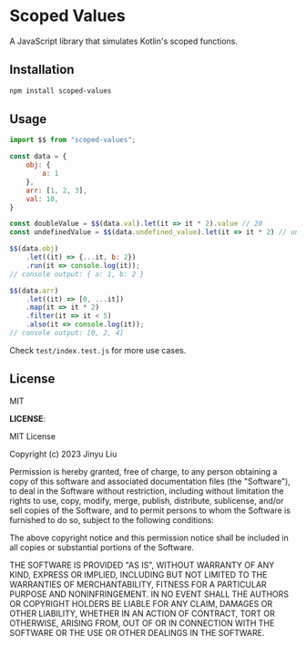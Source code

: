 # Scoped Values

A JavaScript library that simulates Kotlin's scoped functions.

## Installation

```bash
npm install scoped-values
```

## Usage

```javascript
import $$ from "scoped-values";

const data = {
    obj: {
        a: 1
    },
    arr: [1, 2, 3],
    val: 10,
}

const doubleValue = $$(data.val).let(it => it * 2).value // 20
const undefinedValue = $$(data.undefined_value).let(it => it * 2) // undefined

$$(data.obj)
    .let((it) => {...it, b: 2})
    .run(it => console.log(it));
// console output: { a: 1, b: 2 }

$$(data.arr)
    .let((it) => [0, ...it])
    .map(it => it * 2)
    .filter(it => it < 5)
    .also(it => console.log(it));
// console output: [0, 2, 4]
```

Check `test/index.test.js` for more use cases.

## License

MIT

**LICENSE**:

MIT License

Copyright (c) 2023 Jinyu Liu

Permission is hereby granted, free of charge, to any person obtaining a copy
of this software and associated documentation files (the "Software"), to deal
in the Software without restriction, including without limitation the rights
to use, copy, modify, merge, publish, distribute, sublicense, and/or sell
copies of the Software, and to permit persons to whom the Software is
furnished to do so, subject to the following conditions:

The above copyright notice and this permission notice shall be included in all
copies or substantial portions of the Software.

THE SOFTWARE IS PROVIDED "AS IS", WITHOUT WARRANTY OF ANY KIND, EXPRESS OR
IMPLIED, INCLUDING BUT NOT LIMITED TO THE WARRANTIES OF MERCHANTABILITY,
FITNESS FOR A PARTICULAR PURPOSE AND NONINFRINGEMENT. IN NO EVENT SHALL THE
AUTHORS OR COPYRIGHT HOLDERS BE LIABLE FOR ANY CLAIM, DAMAGES OR OTHER
LIABILITY, WHETHER IN AN ACTION OF CONTRACT, TORT OR OTHERWISE, ARISING FROM,
OUT OF OR IN CONNECTION WITH THE SOFTWARE OR THE USE OR OTHER DEALINGS IN THE
SOFTWARE.
